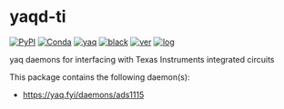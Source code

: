 # yaqd-ti

[![PyPI](https://img.shields.io/pypi/v/yaqd-ti)](https://pypi.org/project/yaqd-ti)
[![Conda](https://img.shields.io/conda/vn/conda-forge/yaqd-ti)](https://anaconda.org/conda-forge/yaqd-ti)
[![yaq](https://img.shields.io/badge/framework-yaq-orange)](https://yaq.fyi/)
[![black](https://img.shields.io/badge/code--style-black-black)](https://black.readthedocs.io/)
[![ver](https://img.shields.io/badge/calver-YYYY.0M.MICRO-blue)](https://calver.org/)
[![log](https://img.shields.io/badge/change-log-informational)](https://gitlab.com/yaq/yaqd-ti/-/blob/master/CHANGELOG.md)


yaq daemons for interfacing with Texas Instruments integrated circuits

This package contains the following daemon(s):

- https://yaq.fyi/daemons/ads1115